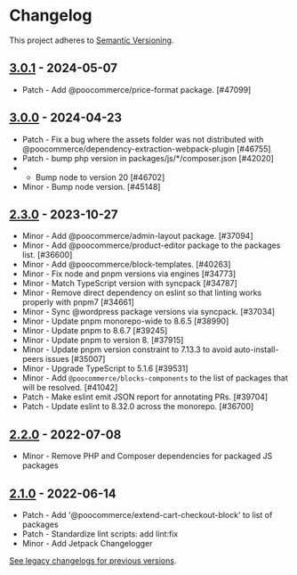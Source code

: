 # Changelog 

This project adheres to [Semantic Versioning](https://semver.org/spec/v2.0.0.html).

## [3.0.1](https://www.npmjs.com/package/@poocommerce/dependency-extraction-webpack-plugin/v/3.0.1) - 2024-05-07 

-   Patch - Add @poocommerce/price-format package. [#47099]

## [3.0.0](https://www.npmjs.com/package/@poocommerce/dependency-extraction-webpack-plugin/v/3.0.0) - 2024-04-23 

-   Patch - Fix a bug where the assets folder was not distributed with @poocommerce/dependency-extraction-webpack-plugin [#46755]
-   Patch - bump php version in packages/js/*/composer.json [#42020]
-    - Bump node to version 20 [#46702]
-   Minor - Bump node version. [#45148]

## [2.3.0](https://www.npmjs.com/package/@poocommerce/dependency-extraction-webpack-plugin/v/2.3.0) - 2023-10-27 

-   Minor - Add @poocommerce/admin-layout package. [#37094]
-   Minor - Add @poocommerce/product-editor package to the packages list. [#36600]
-   Minor - Add @poocommerce/block-templates. [#40263]
-   Minor - Fix node and pnpm versions via engines [#34773]
-   Minor - Match TypeScript version with syncpack [#34787]
-   Minor - Remove direct dependency on eslint so that linting works properly with pnpm7 [#34661]
-   Minor - Sync @wordpress package versions via syncpack. [#37034]
-   Minor - Update pnpm monorepo-wide to 8.6.5 [#38990]
-   Minor - Update pnpm to 8.6.7 [#39245]
-   Minor - Update pnpm to version 8. [#37915]
-   Minor - Update pnpm version constraint to 7.13.3 to avoid auto-install-peers issues [#35007]
-   Minor - Upgrade TypeScript to 5.1.6 [#39531]
-   Minor - Add `@poocommerce/blocks-components` to the list of packages that will be resolved. [#41042]
-   Patch - Make eslint emit JSON report for annotating PRs. [#39704]
-   Patch - Update eslint to 8.32.0 across the monorepo. [#36700]

## [2.2.0](https://www.npmjs.com/package/@poocommerce/dependency-extraction-webpack-plugin/v/2.2.0) - 2022-07-08 

-   Minor - Remove PHP and Composer dependencies for packaged JS packages

## [2.1.0](https://www.npmjs.com/package/@poocommerce/dependency-extraction-webpack-plugin/v/2.1.0) - 2022-06-14 

-   Patch - Add '@poocommerce/extend-cart-checkout-block' to list of packages
-   Patch - Standardize lint scripts: add lint:fix
-   Minor - Add Jetpack Changelogger

[See legacy changelogs for previous versions](https://github.com/poocommerce/poocommerce/blob/68581955106947918d2b17607a01bdfdf22288a9/packages/js/dependency-extraction-webpack-plugin/CHANGELOG.md).
